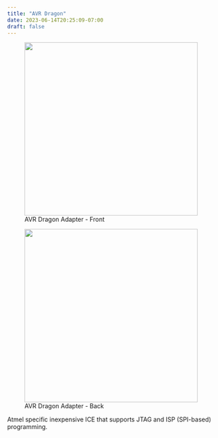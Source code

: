 ```yaml
---
title: "AVR Dragon"
date: 2023-06-14T20:25:09-07:00
draft: false
---
```


<figure class="page-figure">
<img width="400rem" src="/images/debuggers/AVR_Dragon_Front.jpg">
<figcaption> AVR Dragon Adapter - Front </figcaption>
</figure>

<figure class="page-figure">
<img width="400rem" src="/images/debuggers/AVR_Dragon_Back.jpg">
<figcaption> AVR Dragon Adapter - Back </figcaption>
</figure>

Atmel specific inexpensive ICE that supports JTAG and ISP (SPI-based) programming.

